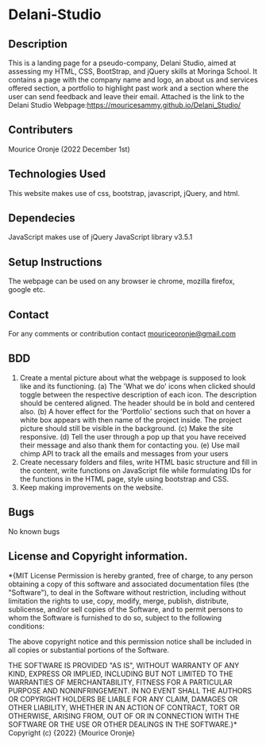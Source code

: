 # Delani-Studio
## Description
This is a landing page for a pseudo-company, Delani Studio, aimed at assessing my HTML, CSS, BootStrap, and jQuery skills at Moringa School. It contains a page with the company name and logo, an about us and services offered section, a portfolio to highlight past work and a section where the user can send feedback and leave their email.
Attached is the link to the Delani Studio Webpage:https://mouricesammy.github.io/Delani_Studio/
## Contributers
Mourice Oronje (2022 December 1st)
## Technologies Used
This website makes use of css, bootstrap, javascript, jQuery, and html.
## Dependecies
JavaScript makes use of jQuery JavaScript library v3.5.1
## Setup Instructions
The webpage can be used on any browser ie chrome, mozilla firefox, google etc.
## Contact
For any comments or contribution contact mouriceoronje@gmail.com
## BDD
 1. Create a mental picture about what the webpage is supposed to look like and its functioning.
(a) The 'What we do'  icons when clicked should toggle between the respective description of each icon. The description should be centered aligned. The header should be in bold and centered also.
(b) A hover effect for the 'Portfolio' sections such that on hover a white box appears with then name of the project inside. The project picture should still be visible in the background.
(c) Make the site responsive.
(d) Tell the user through a pop up that you have received their message and also thank them for contacting you.
(e) Use mail chimp API to track all the emails and messages from your users
 2. Create necessary folders and files, write HTML basic structure and fill in the content, write functions on JavaScript file while formulating IDs for the functions in the HTML page, style using bootstrap and CSS.
 3. Keep making improvements on the website.
## Bugs
No known bugs
## License and Copyright information.

*{MIT License Permission is hereby granted, free of charge, to any person obtaining a copy of this software and associated documentation files (the "Software"), to deal in the Software without restriction, including without limitation the rights to use, copy, modify, merge, publish, distribute, sublicense, and/or sell copies of the Software, and to permit persons to whom the Software is furnished to do so, subject to the following conditions:

The above copyright notice and this permission notice shall be included in all copies or substantial portions of the Software.

THE SOFTWARE IS PROVIDED "AS IS", WITHOUT WARRANTY OF ANY KIND, EXPRESS OR IMPLIED, INCLUDING BUT NOT LIMITED TO THE WARRANTIES OF MERCHANTABILITY, FITNESS FOR A PARTICULAR PURPOSE AND NONINFRINGEMENT. IN NO EVENT SHALL THE AUTHORS OR COPYRIGHT HOLDERS BE LIABLE FOR ANY CLAIM, DAMAGES OR OTHER LIABILITY, WHETHER IN AN ACTION OF CONTRACT, TORT OR OTHERWISE, ARISING FROM, OUT OF OR IN CONNECTION WITH THE SOFTWARE OR THE USE OR OTHER DEALINGS IN THE SOFTWARE.}* Copyright (c) {2022} {Mourice Oronje}
